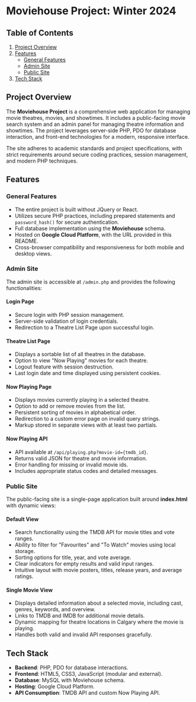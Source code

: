 # Moviehouse Project: Winter 2024

## Table of Contents
1. [Project Overview](#project-overview)
2. [Features](#features)
   - [General Features](#general-features)
   - [Admin Site](#admin-site)
   - [Public Site](#public-site)
3. [Tech Stack](#tech-stack)




## Project Overview
The **Moviehouse Project** is a comprehensive web application for managing movie theatres, movies, and showtimes. It includes a public-facing movie search system and an admin panel for managing theatre information and showtimes. The project leverages server-side PHP, PDO for database interaction, and front-end technologies for a modern, responsive interface.

The site adheres to academic standards and project specifications, with strict requirements around secure coding practices, session management, and modern PHP techniques.

## Features

### General Features
- The entire project is built without JQuery or React.
- Utilizes secure PHP practices, including prepared statements and `password_hash()` for secure authentication.
- Full database implementation using the **Moviehouse** schema.
- Hosted on **Google Cloud Platform**, with the URL provided in this README.
- Cross-browser compatibility and responsiveness for both mobile and desktop views.

### Admin Site
The admin site is accessible at `/admin.php` and provides the following functionalities:

#### Login Page
- Secure login with PHP session management.
- Server-side validation of login credentials.
- Redirection to a Theatre List Page upon successful login.

#### Theatre List Page
- Displays a sortable list of all theatres in the database.
- Option to view "Now Playing" movies for each theatre.
- Logout feature with session destruction.
- Last login date and time displayed using persistent cookies.

#### Now Playing Page
- Displays movies currently playing in a selected theatre.
- Option to add or remove movies from the list.
- Persistent sorting of movies in alphabetical order.
- Redirection to a custom error page on invalid query strings.
- Markup stored in separate views with at least two partials.

#### Now Playing API
- API available at `/api/playing.php?movie-id={tmdb_id}`.
- Returns valid JSON for theatre and movie information.
- Error handling for missing or invalid movie ids.
- Includes appropriate status codes and detailed messages.

### Public Site
The public-facing site is a single-page application built around **index.html** with dynamic views:

#### Default View
- Search functionality using the TMDB API for movie titles and vote ranges.
- Ability to filter for "Favourites" and "To Watch" movies using local storage.
- Sorting options for title, year, and vote average.
- Clear indicators for empty results and valid input ranges.
- Intuitive layout with movie posters, titles, release years, and average ratings.

#### Single Movie View
- Displays detailed information about a selected movie, including cast, genres, keywords, and overview.
- Links to TMDB and IMDB for additional movie details.
- Dynamic mapping for theatre locations in Calgary where the movie is playing.
- Handles both valid and invalid API responses gracefully.

## Tech Stack
- **Backend**: PHP, PDO for database interactions.
- **Frontend**: HTML5, CSS3, JavaScript (modular and external).
- **Database**: MySQL with Moviehouse schema.
- **Hosting**: Google Cloud Platform.
- **API Consumption**: TMDB API and custom Now Playing API.
